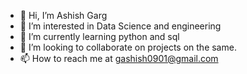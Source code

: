 - 👋 Hi, I’m Ashish Garg  
- 👀 I’m interested in Data Science and engineering
- 🌱 I’m currently learning python and sql
- 💞️ I’m looking to collaborate on projects on the same.
- 📫 How to reach me at gashish0901@gmail.com

<!---
ASHISHGARG0901/ASHISHGARG0901 is a ✨ special ✨ repository because its `README.md` (this file) appears on your GitHub profile.
You can click the Preview link to take a look at your changes.
--->
